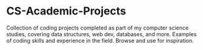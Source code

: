 # CS-Academic-Projects
Collection of coding projects completed as part of my computer science studies, covering data structures, web dev, databases, and more. Examples of coding skills and experience in the field. Browse and use for inspiration.

